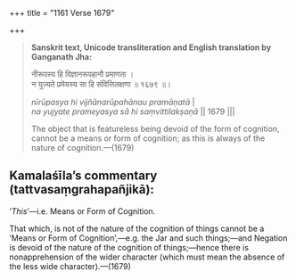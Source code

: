 +++
title = "1161 Verse 1679"

+++
> **Sanskrit text, Unicode transliteration and English translation by Ganganath Jha:** 
>
> नीरूपस्य हि विज्ञानरूपहानौ प्रमाणता ।  
> न युज्यते प्रमेयस्य सा हि संवित्तिलक्षणा ॥ १६७९ ॥। 
>
> *nīrūpasya hi vijñānarūpahānau pramāṇatā* \|  
> *na yujyate prameyasya sā hi saṃvittilakṣaṇā* \|\| 1679 \|\|\| 
>
> The object that is featureless being devoid of the form of cognition, cannot be a means or form of cognition; as this is always of the nature of cognition.—(1679)



## Kamalaśīla’s commentary (tattvasaṃgrahapañjikā):

‘*This*’—i.e. Means or Form of Cognition.

That which, is not of the nature of the cognition of things cannot be a ‘Means or Form of Cognition’,—e.g. the Jar and such things;—and Negation is devoid of the nature of the cognition of things;—hence there is nonapprehension of the wider character (which must mean the absence of the less wide character).—(1679)


